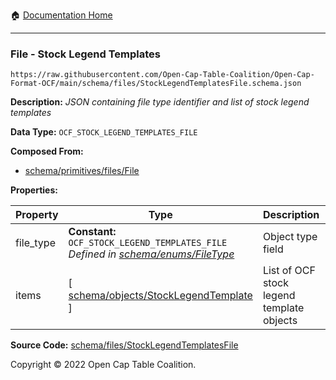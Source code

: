 :house: [Documentation Home](../../../README.md)

---

### File - Stock Legend Templates

`https://raw.githubusercontent.com/Open-Cap-Table-Coalition/Open-Cap-Format-OCF/main/schema/files/StockLegendTemplatesFile.schema.json`

**Description:** _JSON containing file type identifier and list of stock legend templates_

**Data Type:** `OCF_STOCK_LEGEND_TEMPLATES_FILE`

**Composed From:**

- [schema/primitives/files/File](../primitives/files/File.md)

**Properties:**

| Property  | Type                                                                                                           | Description                               | Required   |
| --------- | -------------------------------------------------------------------------------------------------------------- | ----------------------------------------- | ---------- |
| file_type | **Constant:** `OCF_STOCK_LEGEND_TEMPLATES_FILE`</br>_Defined in [schema/enums/FileType](../enums/FileType.md)_ | Object type field                         | `REQUIRED` |
| items     | [ [schema/objects/StockLegendTemplate](../objects/StockLegendTemplate.md) ]                                    | List of OCF stock legend template objects | `REQUIRED` |

**Source Code:** [schema/files/StockLegendTemplatesFile](../../../../schema/files/StockLegendTemplatesFile.schema.json)

Copyright © 2022 Open Cap Table Coalition.
